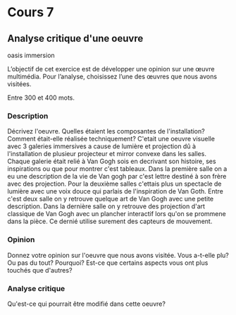 # Cours 7
## Analyse critique d'une oeuvre

oasis immersion

L’objectif de cet exercice est de développer une opinion sur une œuvre multimédia. Pour l’analyse, choisissez l’une des œuvres que nous avons visitées. 

Entre 300 et 400 mots. 

### Description
Décrivez l'oeuvre. Quelles étaient les composantes de l'installation? Comment était-elle réalisée techniquement?
C'etait une oeuvre visuelle avec 3 galeries immersives a cause de lumière et projection dû à l'installation de plusieur projecteur et mirror convexe dans les salles. Chaque galerie était relié à Van Gogh sois en decrivant son histoire, ses inspirations ou que pour montrer c'est tableaux. Dans la première salle on a eu une description de la vie de Van gogh par c'est lettre destiné à son frère avec des projection. Pour la deuxième salles c'ettais plus un spectacle de lumière avec une voix douce qui parlais de l'inspiration de Van Goth. Entre c'est deux salle on y retrouve quelque art de Van Gogh avec une petite description. Dans la dernière salle on y retrouve des projection d'art classique de Van Gogh avec un plancher interactif lors qu'on se prommene dans la pièce. Ce dernié utilise surement des capteurs de mouvement.

### Opinion
Donnez votre opinion sur l'oeuvre que nous avons visitée. Vous a-t-elle plu? Ou pas du tout? Pourquoi? Est-ce que certains aspects vous ont plus touchés que d'autres? 

### Analyse critique
Qu'est-ce qui pourrait être modifié dans cette oeuvre? 
